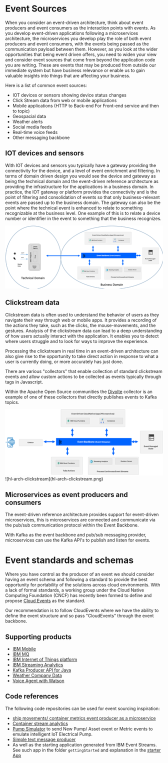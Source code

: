 # Event Sources

When you consider an event-driven architecture, think about event producers and event consumers as the interaction points with events. As you develop event-driven applications following a microservices architecture, the microservices you develop play the role of both event producers and event consumers, with the events being passed as the communication payload between them.
However, as you look at the wider opportunities that being event driven offers, you need to widen your view and consider event sources that come from beyond the application code you are writing.  These are events that may be produced from outside our immediate system but have business relevance or enable us to gain valuable insights into things that are affecting your business.


Here is a list of common event sources:

* IOT devices or sensors showing device status changes
* Click Stream data from web or mobile applications
* Mobile applications (HTTP to Back-end For Front-end service and then to topic)
* Geospacial data
* Weather alerts
* Social media feeds
* Real-time voice feeds
* Other messaging backbone

## IOT devices and sensors

With IOT devices and sensors you typically have a gateway providing the connectivity for the device, and a level of event enrichment and filtering. In terms of domain driven design you would see the device and gateway as being the technical domain and the event-driven reference architecture as providing the infrastructure for the applications in a business domain.
In practice, the IOT gateway or platform provides the connectivity and is the point of filtering and consolidation of events so that only business-relevant events are passed up to the business domain. The gateway can also be the point where the technical event is enhanced to relate to something recognizable at the business level.  One example of this is to relate a device number or identifier in the event to something that the business recognizes.

![hl-arch-iot](hl-arch-iot.png)

## Clickstream data

Clickstream data is often used to understand the behavior of users as they navigate their way through web or mobile apps. It provides a recording of the actions they take, such as the clicks, the mouse-movements, and the gestures.  Analysis of the clickstream data can lead to a deep understanding of how users actually interact with the application. It enables you to detect where users struggle and to look for ways to improve the experience.

Processing the clickstream in real time in an event-driven architecture can also give rise to the opportunity to take direct action in response to what a user is currently doing, or more accurately has just done.

There are various "collectors" that enable collection of standard clickstream events and allow custom actions to be collected as events typically through tags in Javascript.  

Within the Apache Open Source communities the [Divolte](https://divolte.io/) collector is an example of one of these collectors that directly publishes events to Kafka topics.

<img src="../hl-arch-clickstream.png" width="1024px">
![hl-arch-clickstream](hl-arch-clickstream.png)

## Microservices as event producers and consumers

The event-driven reference architecture provides support for event-driven microservices, this is microservices are connected and communicate via the pub/sub communication protocol within the Event Backbone.

With Kafka as the event backbone and pub/sub messaging provider, microservices can use the Kafka API's to publish and listen for events.

# Event standards and schemas

Where you have control as the producer of an event we should consider having an event schema and following a standard to provide the best opportunity for portability of the solutions across cloud environments.
With a lack of formal standards, a working group under the Cloud Native Computing Foundation (CNCF) has recently been formed to define and propose [Cloud Events](https://cloudevents.io/) as the standard.

Our recommendation is to follow CloudEvents where we have the ability to define the event structure and so pass "CloudEvents" through the event backbone.

## Supporting products

* [IBM Mobile](https://www.ibm.com/mobile)
* [IBM MQ](https://www.ibm.com/cloud/mq)
* [IBM Internet of Things platform](https://console.bluemix.net/catalog/services/internet-of-things-platform)
* [IBM Streaming Analytics](https://www.ibm.com/cloud/streaming-analytics)
* [Kafka Producer API for Java](https://kafka.apache.org/10/javadoc/?org/apache/kafka/clients/producer/KafkaProducer.html)
* [Weather Company Data](https://console.bluemix.net/catalog/services/weather-company-data)
* [Voice Agent with Watson](https://console.bluemix.net/catalog/services/voice-agent-with-watson)

## Code references

The following code repositories can be used for event sourcing inspiration:

* [ship movements/ container metrics event producer as a microservice](https://github.com/ibm-cloud-architecture/refarch-kc-ms)
* [Container stream analytics](https://github.com/ibm-cloud-architecture/refarch-kc-streams)
* [Pump Simulator](https://github.com/ibm-cloud-architecture/refarch-asset-analytics/tree/master/asset-event-producer#pump-simulator) to send New Pump/ Asset event or Metric events to emulate intelligent IoT Electrical Pump.
* [Simple text message producer](https://github.com/ibm-cloud-architecture/refarch-asset-analytics/tree/master/asset-event-producer#basic-text-message-pubsubscribe)
* As well as the starting application generated from IBM Event Streams. See such app in the folder `gettingStarted` and explanation in the [starter App](https://github.com/ibm-cloud-architecture/refarch-eda/tree/master/gettingStarted/EDAIESStarterApp)

